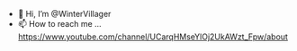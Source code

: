 - 👋 Hi, I’m @WinterVillager
- 📫 How to reach me ... https://www.youtube.com/channel/UCarqHMseYlOj2UkAWzt_Fpw/about

<!---
WinterVillager/WinterVillager is a ✨ special ✨ repository because its `README.md` (this file) appears on your GitHub profile.
You can click the Preview link to take a look at your changes.
--->
